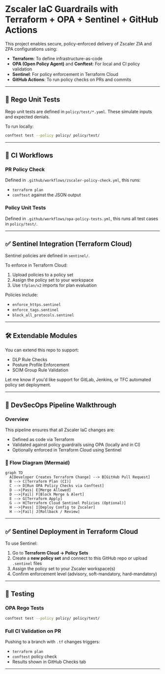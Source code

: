 # Zscaler IaC Guardrails with Terraform + OPA + Sentinel + GitHub Actions

This project enables secure, policy-enforced delivery of Zscaler ZIA and ZPA configurations using:

- **Terraform**: To define infrastructure-as-code
- **OPA (Open Policy Agent)** and **Conftest**: For local and CI policy validation
- **Sentinel**: For policy enforcement in Terraform Cloud
- **GitHub Actions**: To run policy checks on PRs and commits

---

## 🧪 Rego Unit Tests

Rego unit tests are defined in `policy/test/*.yaml`. These simulate inputs and expected denials.

To run locally:

```bash
conftest test --policy policy/ policy/test/
```

---

## 🔁 CI Workflows

### PR Policy Check
Defined in `.github/workflows/zscaler-policy-check.yml`, this runs:
- `terraform plan`
- `conftest` against the JSON output

### Policy Unit Tests
Defined in `.github/workflows/opa-policy-tests.yml`, this runs all test cases in `policy/test/`.

---

## ✅ Sentinel Integration (Terraform Cloud)

Sentinel policies are defined in `sentinel/`.

To enforce in Terraform Cloud:

1. Upload policies to a policy set
2. Assign the policy set to your workspace
3. Use `tfplan/v2` imports for plan evaluation

Policies include:
- `enforce_https.sentinel`
- `enforce_tags.sentinel`
- `block_all_protocols.sentinel`

---

## 🛠 Extendable Modules

You can extend this repo to support:
- DLP Rule Checks
- Posture Profile Enforcement
- SCIM Group Rule Validation

Let me know if you'd like support for GitLab, Jenkins, or TFC automated policy set deployment.

---

## 🔁 DevSecOps Pipeline Walkthrough

### Overview

This pipeline ensures that all Zscaler IaC changes are:
- Defined as code via Terraform
- Validated against policy guardrails using OPA (locally and in CI)
- Optionally enforced in Terraform Cloud using Sentinel

### 🧭 Flow Diagram (Mermaid)

```mermaid
graph TD
  A[Developer Creates Terraform Change] --> B[GitHub Pull Request]
  B --> C[Terraform Plan (CI)]
  C --> D[Run OPA Policy Checks via Conftest]
  D -->|Pass| E[Merge Allowed]
  D -->|Fail| F[Block Merge & Alert]
  E --> G[Terraform Apply]
  G --> H[Terraform Cloud Sentinel Policies (Optional)]
  H -->|Pass| I[Deploy Config to Zscaler]
  H -->|Fail| J[Rollback / Review]
```

---

## ✅ Sentinel Deployment in Terraform Cloud

To use Sentinel:

1. Go to **Terraform Cloud → Policy Sets**
2. Create a **new policy set** and connect to this GitHub repo or upload `.sentinel` files
3. Assign the policy set to your Zscaler workspace(s)
4. Confirm enforcement level (advisory, soft-mandatory, hard-mandatory)

---

## 🧪 Testing

### OPA Rego Tests

```bash
conftest test --policy policy/ policy/test/
```

### Full CI Validation on PR

Pushing to a branch with `.tf` changes triggers:
- `terraform plan`
- `conftest` policy check
- Results shown in GitHub Checks tab

---

